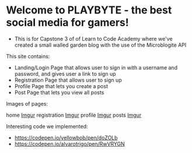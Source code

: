 # Welcome to PLAYBYTE - the best social media for gamers!
- This is for Capstone 3 of of Learn to Code Academy where we've created a small walled garden blog with the use of the Microblogite API

This site contains:
 - Landing/Login Page that allows user to sign in with a username and password, and gives user a link to sign up
 - Registration Page that allows user to sign up 
 - Profile Page that lets you create a post 
 - Post Page that lets you view all posts


Images of pages:

home [Imgur](https://imgur.com/Xpd6uxL)
registration   [Imgur](https://imgur.com/RrJJPKc)
profile [Imgur](https://imgur.com/Itn0vtT)
posts  [Imgur](https://imgur.com/1edP8YD)



Interesting code we implemented:
 - https://codepen.io/yellowbob/pen/doZOLb
- https://codepen.io/alvarotrigo/pen/RwVRYGN